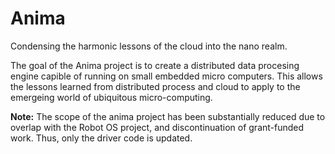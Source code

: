 # Anima
Condensing the harmonic lessons of the cloud into the nano realm.

The goal of the Anima project is to create a distributed data procesing engine capible of running on small embedded micro computers.  This allows the lessons learned from distributed process and cloud to apply to the emergeing world of ubiquitous micro-computing.

**Note:** The scope of the anima project has been substantially reduced due to overlap with the Robot OS project, and discontinuation of grant-funded work. Thus, only the driver code is updated.
